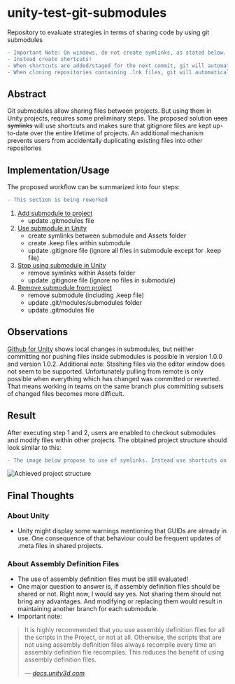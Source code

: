 # unity-test-git-submodules
Repository to evaluate strategies in terms of sharing code by using git submodules

```diff
- Important Note: On windows, do not create symlinks, as stated below.
- Instead create shortcuts!
- When shortcuts are added/staged for the next commit, git will automatically add a .lnk file as placeholder.
- When cloning repositories containing .lnk files, git will automatically try to restore shortcuts.
```

## Abstract
Git submodules allow sharing files between projects. But using them in Unity projects, requires some preliminary steps. The proposed solution ~~uses symlinks~~ will use shortcuts and makes sure that gitignore files are kept up-to-date over the entire lifetime of projects. An additional mechanism prevents users from accidentally duplicating existing files into other repositories

## Implementation/Usage
The proposed workflow can be summarized into four steps:

```diff
- This section is being reworked
```

1. [Add submodule to project](https://github.com/lars-wobus/unity-test-git-submodules/blob/master/scripting/add-submodule.bat) 
    - update .gitmodules file
2. [Use submodule in Unity](https://github.com/lars-wobus/unity-test-git-submodules/blob/master/scripting/symlink-submodule.bat)
    - create symlinks between submodule and Assets folder
    - create .keep files within submodule
    - update .gitignore file (ignore all files in submodule except for .keep file)
3. [Stop using submodule in Unity](https://github.com/lars-wobus/unity-test-git-submodules/blob/master/scripting/unlink-submodule.bat) 
    - remove symlinks within Assets folder
    - update .gitignore file (ignore no files in submodule)
4. [Remove submodule from project](https://github.com/lars-wobus/unity-test-git-submodules/blob/master/scripting/remove-submodule.bat) 
    - remove submodule (including .keep file)
    - update .git/modules/submodules folder
    - update .gitmodules file
    
## Observations
[Github for Unity](https://unity.github.com/) shows local changes in submodules, but neither committing nor pushing files inside submodules is possible in version 1.0.0 and version 1.0.2. Additional note: Stashing files via the editor window does not seem to be supported. Unfortunately pulling from remote is only possible when everything which has changed was committed or reverted. That means working in teams on the same branch plus committing subsets of changed files becomes more difficult.

## Result
After executing step 1 and 2, users are enabled to checkout submodules and modify files within other projects. The obtained project structure should look similar to this:

```diff
- The image below propose to use of symlinks. Instead use shortcuts on Windows. Shortcuts should be availabel since Windows Vista.
```

![Achieved project structure](https://github.com/lars-wobus/unity-test-git-submodules/blob/master/res/umlet/final-directory-structure.png)

## Final Thoughts

### About Unity 
- Unity might display some warnings mentioning that GUIDs are already in use. One consequence of that behaviour could be frequent updates of .meta files in shared projects.

### About Assembly Definition Files
- The use of assembly definition files must be still evaluated!
- One major question to answer is, if assembly definition files should be shared or not. Right now, I would say yes. Not sharing them should not bring any advantages. And modifying or replacing them would result in maintaining another branch for each submodule.
- Important note:
> It is highly recommended that you use assembly definition files for all the scripts in the Project, or not at all. Otherwise, the scripts that are not using assembly definition files always recompile every time an assembly definition file recompiles. This reduces the benefit of using assembly definition files.
>
> &mdash; <cite>[docs.unity3d.com](https://docs.unity3d.com/Manual/ScriptCompilationAssemblyDefinitionFiles.html)</cite>
